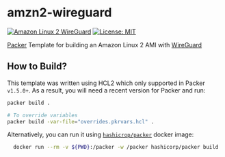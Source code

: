 # amzn2-wireguard
[![Amazon Linux 2 WireGuard](https://github.com/zmingxie/amzn2-wireguard-ami/workflows/Amazon%20Linux%202%20WireGuard%20AMI%20Build/badge.svg?branch=master)](https://github.com/zmingxie/amzn2-wireguard-ami/actions)
[![License: MIT](https://img.shields.io/badge/License-MIT-blue.svg)](https://opensource.org/licenses/MIT)

[Packer](https://www.packer.io/) Template for building an Amazon Linux 2 AMI with [WireGuard](https://www.wireguard.com/)


## How to Build?

This template was written using HCL2 which only supported in Packer `v1.5.0+`. As a result, you will need a recent version for Packer and run:
```bash
packer build .

# To override variables
packer build -var-file="overrides.pkrvars.hcl" .
```

Alternatively, you can run it using [`hashicrop/packer`](https://hub.docker.com/r/hashicorp/packer/) docker image:
```bash
  docker run --rm -v ${PWD}:/packer -w /packer hashicorp/packer build .
```
